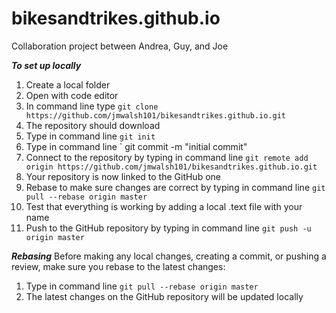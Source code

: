 # bikesandtrikes.github.io
Collaboration project between Andrea, Guy, and Joe

***To set up locally***

1. Create a local folder
2. Open with code editor
3. In command line type `git clone https://github.com/jmwalsh101/bikesandtrikes.github.io.git`
4. The repository should download
5. Type in command line `git init`
6. Type in command line ` git commit -m "initial commit"
6. Connect to the repository by typing in command line `git remote add origin https://github.com/jmwalsh101/bikesandtrikes.github.io.git`
7. Your repository is now linked to the GitHub one
8. Rebase to make sure changes are correct by typing in command line `git pull --rebase origin master`
9. Test that everything is working by adding a local .text file with your name
10. Push to the GitHub repository by typing in command line `git push -u origin master`

***Rebasing***
Before making any local changes, creating a commit, or pushing a review, make sure you rebase to the latest changes:

1. Type in command line `git pull --rebase origin master`
2. The latest changes on the GitHub repository will be updated locally
